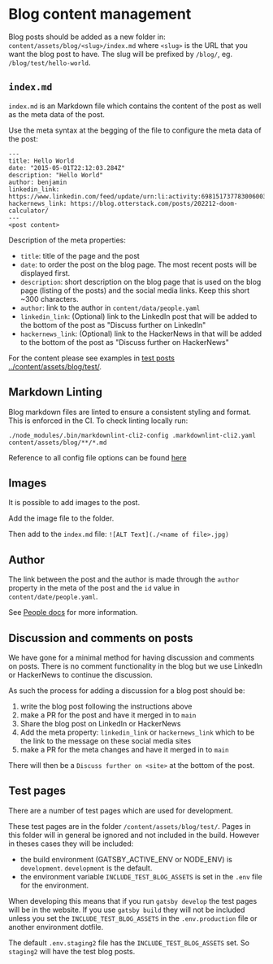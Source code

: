 # Blog content management

Blog posts should be added as a new folder in: `content/assets/blog/<slug>/index.md` where `<slug>` is the URL that you want the blog post to have. The slug will be prefixed by `/blog/`, eg. `/blog/test/hello-world`.

## `index.md`
`index.md` is an Markdown file which contains the content of the post as well as the meta data of the post.

Use the meta syntax at the begging of the file to configure the meta data of the post:
```
---
title: Hello World
date: "2015-05-01T22:12:03.284Z"
description: "Hello World"
author: benjamin
linkedin_link: https://www.linkedin.com/feed/update/urn:li:activity:6981517377830060032
hackernews_link: https://blog.otterstack.com/posts/202212-doom-calculator/
---
<post content>
```

Description of the meta properties:
- `title`: title of the page and the post
- `date`: to order the post on the blog page. The most recent posts will be displayed first.
- `description`: short description on the blog page that is used on the blog page (listing of the posts) and the social media links. Keep this short ~300 characters.
- `author`: link to the author in `content/data/people.yaml`
- `linkedin_link`: (Optional) link to the LinkedIn post that will be added to the bottom of the post as "Discuss further on LinkedIn"
- `hackernews_link`: (Optional) link to the HackerNews in that will be added to the bottom of the post as "Discuss further on HackerNews"

For the content please see examples in [test posts ../content/assets/blog/test/](../content/assets/blog/test/).

## Markdown Linting

Blog markdown files are linted to ensure a consistent styling and format. This is enforced in the
CI. To check linting locally run:
```shell
./node_modules/.bin/markdownlint-cli2-config .markdownlint-cli2.yaml content/assets/blog/**/*.md
```

Reference to all config file options can be found
[here](https://github.com/DavidAnson/markdownlint/blob/main/schema/.markdownlint.yaml)

## Images
It is possible to add images to the post.

Add the image file to the folder.

Then add to the `index.md` file:
`![ALT Text](./<name of file>.jpg)`

## Author
The link between the post and the author is made through the `author` property in the meta of the post and the `id` value in `content/date/people.yaml`.

See [People docs](./people.md) for more information.

## Discussion and comments on posts
We have gone for a minimal method for having discussion and comments on posts. There is no comment functionality in the blog but we use LinkedIn or HackerNews to continue the discussion.

As such the process for adding a discussion for a blog post should be:
1. write the blog post following the instructions above
2. make a PR for the post and have it merged in to `main`
3. Share the blog post on LinkedIn or HackerNews
4. Add the meta property: `linkedin_link` or `hackernews_link` which to be the link to the message on these social media sites
5. make a PR for the meta changes and have it merged in to `main`

There will then be a `Discuss further on <site>` at the bottom of the post.

## Test pages
There are a number of test pages which are used for development.

These test pages are in the folder `/content/assets/blog/test/`. Pages in this folder will in general be ignored and not included in the build. However in theses cases they will be included:
- the build environment (GATSBY_ACTIVE_ENV or NODE_ENV) is `development`. `development` is the default.
- the environment variable `INCLUDE_TEST_BLOG_ASSETS` is set in the `.env` file for the environment.

When developing this means that if you run `gatsby develop` the test pages will be in the website. If you use `gatsby build` they will not be included unless you set the `INCLUDE_TEST_BLOG_ASSETS` in the `.env.production` file or another environment dotfile.

The default `.env.staging2` file has the `INCLUDE_TEST_BLOG_ASSETS` set. So `staging2` will have the test blog posts.
